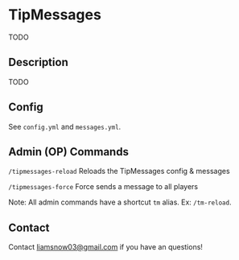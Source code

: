 # TipMessages
TODO

## Description
TODO

## Config
See `config.yml` and `messages.yml`.

## Admin (OP) Commands

`/tipmessages-reload` Reloads the TipMessages config & messages

`/tipmessages-force` Force sends a message to all players

Note: All admin commands have a shortcut `tm` alias. Ex: `/tm-reload`.

## Contact
Contact [liamsnow03@gmail.com](mailto:liamsnow03@gmail.com) if you have an questions!
